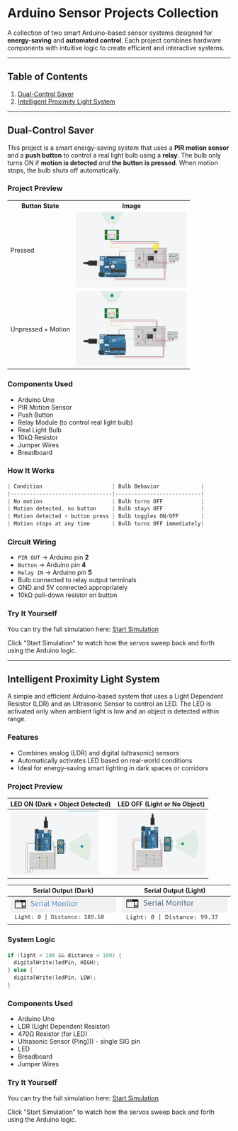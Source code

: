 # Arduino Sensor Projects Collection

A collection of two smart Arduino-based sensor systems designed for **energy-saving** and **automated control**. Each project combines hardware components with intuitive logic to create efficient and interactive systems.

---

## Table of Contents

1. [Dual-Control Saver](#dual-control-saver)
2. [Intelligent Proximity Light System](#intelligent-proximity-light-system)

---

## Dual-Control Saver

This project is a smart energy-saving system that uses a **PIR motion sensor** and a **push button** to control a real light bulb using a **relay**. The bulb only turns ON if **motion is detected** *and* **the button is pressed**. When motion stops, the bulb shuts off automatically.

### Project Preview

<table>
  <tr>
    <th>Button State</th>
    <th>Image</th>
  </tr>
  <tr>
    <td>Pressed</td>
    <td><img src="button-pressed.png" width="250"/></td>
  </tr>
  <tr>
    <td>Unpressed + Motion</td>
    <td><img src="button-unpressed.png" width="250"/></td>
  </tr>
</table>

### Components Used
- Arduino Uno  
- PIR Motion Sensor  
- Push Button  
- Relay Module (to control real light bulb)  
- Real Light Bulb  
- 10kΩ Resistor  
- Jumper Wires  
- Breadboard  

### How It Works

```cpp
| Condition                      | Bulb Behavior             |
|--------------------------------|---------------------------|
| No motion                      | Bulb turns OFF            |
| Motion detected, no button     | Bulb stays OFF            |
| Motion detected + button press | Bulb toggles ON/OFF       |
| Motion stops at any time       | Bulb turns OFF immediately|
```

### Circuit Wiring
- `PIR OUT` → Arduino pin **2**  
- `Button` → Arduino pin **4**  
- `Relay IN` → Arduino pin **5**  
- Bulb connected to relay output terminals  
- GND and 5V connected appropriately  
- 10kΩ pull-down resistor on button

### Try It Yourself
You can try the full simulation here:
[Start Simulation](https://www.tinkercad.com/things/4LO0VkyMW3Q-smooth-turing-vihelmo)

Click "Start Simulation" to watch how the servos sweep back and forth using the Arduino logic.


---


## Intelligent Proximity Light System
A simple and efficient Arduino-based system that uses a Light Dependent Resistor (LDR) and an Ultrasonic Sensor to control an LED. The LED is activated only when ambient light is low and an object is detected within range.

### Features
- Combines analog (LDR) and digital (ultrasonic) sensors
- Automatically activates LED based on real-world conditions
- Ideal for energy-saving smart lighting in dark spaces or corridors

### Project Preview
| LED ON (Dark + Object Detected) | LED OFF (Light or No Object) |
|----------------------------------|-------------------------------|
| <img src="sensor_dark.png" width="200"/> | <img src="sensor_light.png" width="200"/> |

| Serial Output (Dark) | Serial Output (Light) |
|----------------------|-----------------------|
| <img src="serial_output_dark.png" width="250"/> | <img src="serial_output_light.png" width="250"/> |


### System Logic
````cpp
if (light < 100 && distance < 100) {
  digitalWrite(ledPin, HIGH);
} else {
  digitalWrite(ledPin, LOW);
}
````
### Components Used
- Arduino Uno
- LDR (Light Dependent Resistor)
- 470Ω Resistor (for LED)
- Ultrasonic Sensor (Ping))) - single SIG pin
- LED
- Breadboard
- Jumper Wires

### Try It Yourself
You can try the full simulation here:
[Start Simulation](https://www.tinkercad.com/things/agbEQ40rsUy-mighty-snicket)

Click "Start Simulation" to watch how the servos sweep back and forth using the Arduino logic.
